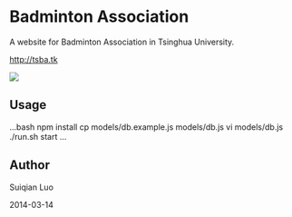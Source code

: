# Badminton Association

A website for Badminton Association in Tsinghua University.

http://tsba.tk

![](http://luosuiqian.github.io/badminton/public/img/logo.png)

## Usage

...bash
npm install
cp models/db.example.js models/db.js
vi models/db.js
./run.sh start
...

## Author

Suiqian Luo

2014-03-14

